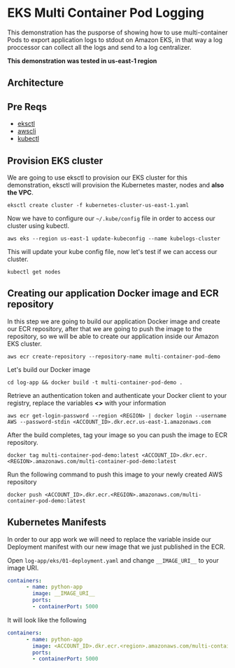 # EKS Multi Container Pod Logging

This demonstration has the pusporse of showing how to use multi-container Pods to export application logs to stdout on Amazon EKS, in that way a log proccessor can collect all the logs and send to a log centralizer.

**This demonstration was tested in us-east-1 region**

## Architecture

## Pre Reqs

- [eksctl](https://eksctl.io/)
- [awscli](https://aws.amazon.com/cli/)
- [kubectl](https://kubernetes.io/docs/reference/kubectl/kubectl/)

## Provision EKS cluster

We are going to use eksctl to provision our EKS cluster for this demonstration, eksctl will provision the Kubernetes master, nodes and **also the VPC**.

```shell
eksctl create cluster -f kubernetes-cluster-us-east-1.yaml
```

Now we have to configure our `~/.kube/config` file in order to access our cluster using kubectl.

```shell
aws eks --region us-east-1 update-kubeconfig --name kubelogs-cluster
```

This will update your kube config file, now let's test if we can access our cluster.

```shell
kubectl get nodes
```

## Creating our application Docker image and ECR repository

In this step we are going to build our application Docker image and create our ECR repository, after that we are going to push the image to the repository, so we will be able to create our application inside our Amazon EKS cluster.

```shell
aws ecr create-repository --repository-name multi-container-pod-demo
```

Let's build our Docker image

```shell
cd log-app && docker build -t multi-container-pod-demo .
```

Retrieve an authentication token and authenticate your Docker client to your registry, replace the variables **<>** with your information

```shell
aws ecr get-login-password --region <REGION> | docker login --username AWS --password-stdin <ACCOUNT_ID>.dkr.ecr.us-east-1.amazonaws.com
```

After the build completes, tag your image so you can push the image to ECR repository.

```shell
docker tag multi-container-pod-demo:latest <ACCOUNT_ID>.dkr.ecr.<REGION>.amazonaws.com/multi-container-pod-demo:latest
```

Run the following command to push this image to your newly created AWS repository

```shell
docker push <ACCOUNT_ID>.dkr.ecr.<REGION>.amazonaws.com/multi-container-pod-demo:latest
```

## Kubernetes Manifests

In order to our app work we will need to replace the variable inside our Deployment manifest with our new image that we just published in the ECR.

Open `log-app/eks/01-deployment.yaml` and change `__IMAGE_URI__` to your image URI.

```yaml
containers:
      - name: python-app
        image: __IMAGE_URI__
        ports:
        - containerPort: 5000
```

It will look like the following

```yaml
containers:
      - name: python-app
        image: <ACCOUNT_ID>.dkr.ecr.<region>.amazonaws.com/multi-container-pod-demo:latest
        ports:
        - containerPort: 5000
```
